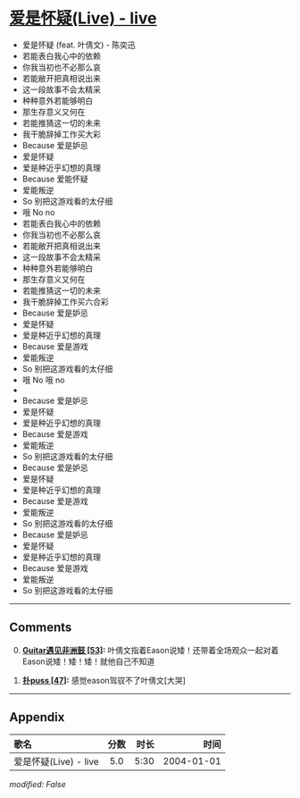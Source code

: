 # [爱是怀疑(Live) - live](https://music.163.com/song?id=66574)

* 爱是怀疑 (feat. 叶倩文) - 陈奕迅
* 若能表白我心中的依赖
* 你我当初也不必那么哀
* 若能敝开把真相说出来
* 这一段故事不会太精采
* 种种意外若能够明白
* 那生存意义又何在
* 若能推猜这一切的未来
* 我干脆辞掉工作买大彩
* Because 爱是妒忌
* 爱是怀疑
* 爱是种近乎幻想的真理
* Because 爱能怀疑
* 爱能叛逆
* So 别把这游戏看的太仔细
* 哦 No no
* 若能表白我心中的依赖
* 你我当初也不必那么哀
* 若能敝开把真相说出来
* 这一段故事不会太精采
* 种种意外若能够明白
* 那生存意义又何在
* 若能推猜这一切的未来
* 我干脆辞掉工作买六合彩
* Because 爱是妒忌
* 爱是怀疑
* 爱是种近乎幻想的真理
* Because 爱是游戏
* 爱能叛逆
* So 别把这游戏看的太仔细
* 哦 No 哦 no
* 
* Because 爱是妒忌
* 爱是怀疑
* 爱是种近乎幻想的真理
* Because 爱是游戏
* 爱能叛逆
* So 别把这游戏看的太仔细
* Because 爱是妒忌
* 爱是怀疑
* 爱是种近乎幻想的真理
* Because 爱是游戏
* 爱能叛逆
* So 别把这游戏看的太仔细
* Because 爱是妒忌
* 爱是怀疑
* 爱是种近乎幻想的真理
* Because 爱是游戏
* 爱能叛逆
* So 别把这游戏看的太仔细


---

## Comments
0. **[Guitar遇见非洲鼓 \[53\]](https://music.163.com/#/user/home?id=10800823):** 叶倩文指着Eason说矮！还带着全场观众一起对着Eason说矮！矮！矮！就他自己不知道

1. **[扑puss \[47\]](https://music.163.com/#/user/home?id=45198890):** 感觉eason驾驭不了叶倩文[大哭]



---

## Appendix

|歌名|分数|时长|时间|
|:---|:---:|---:|---:|
|爱是怀疑(Live) - live|5.0|5:30|2004-01-01

*modified: False*